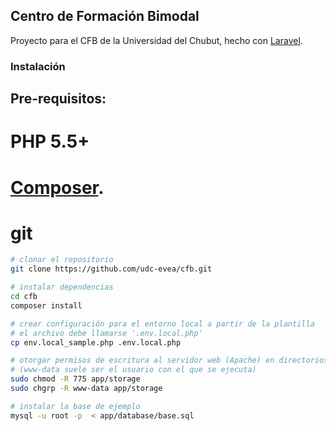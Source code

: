 ## Centro de Formación Bimodal

Proyecto para el CFB de la Universidad del Chubut, hecho con [Laravel](http://laravel.com).

### Instalación

## Pre-requisitos:

# PHP 5.5+
# [Composer](http://getcomposer.org).
# git


````bash
# clonar el repositorio
git clone https://github.com/udc-evea/cfb.git

# instalar dependencias
cd cfb
composer install

# crear configuración para el entorno local a partir de la plantilla
# el archivo debe llamarse '.env.local.php'
cp env.local_sample.php .env.local.php

# otorgar permisos de escritura al servidor web (Apache) en directorios de trabajo
# (www-data suele ser el usuario con el que se ejecuta)
sudo chmod -R 775 app/storage
sudo chgrp -R www-data app/storage

# instalar la base de ejemplo
mysql -u root -p  < app/database/base.sql

````
